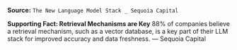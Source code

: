**Source:** `The New Language Model Stack _ Sequoia Capital`

**Supporting Fact: Retrieval Mechanisms are Key**
88% of companies believe a retrieval mechanism, such as a vector database, is a key part of their LLM stack for improved accuracy and data freshness. — Sequoia Capital
